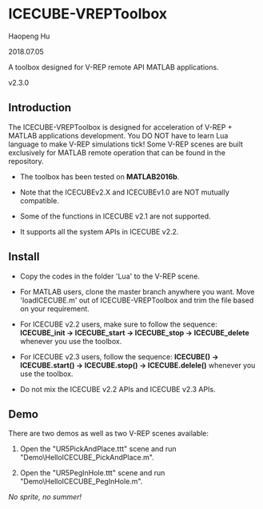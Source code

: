 # ICECUBE-VREPToolbox

Haopeng Hu

2018.07.05

A toolbox designed for V-REP remote API MATLAB applications.

v2.3.0

## Introduction

The ICECUBE-VREPToolbox is designed for acceleration of V-REP + MATLAB applications development. You DO NOT have to learn Lua language to make V-REP simulations tick! Some V-REP scenes are built exclusively for MATLAB remote operation that can be found in the repository.

- The toolbox has been tested on **MATLAB2016b**.

- Note that the ICECUBEv2.X and ICECUBEv1.0 are NOT mutually compatible.

- Some of the functions in ICECUBE v2.1 are not supported.

- It supports all the system APIs in ICECUBE v2.2.

## Install

- Copy the codes in the folder 'Lua' to the V-REP scene.

- For MATLAB users, clone the master branch anywhere you want. Move 'loadICECUBE.m' out of ICECUBE-VREPToolbox and trim the file based on your requirement.

- For ICECUBE v2.2 users, make sure to follow the sequence: **ICECUBE_init -> ICECUBE_start -> ICECUBE_stop -> ICECUBE_delete** whenever you use the toolbox.

- For ICECUBE v2.3 users, follow the sequence: **ICECUBE() -> ICECUBE.start() -> ICECUBE.stop() -> ICECUBE.delele()** whenever you use the toolbox.

- Do not mix the ICECUBE v2.2 APIs and ICECUBE v2.3 APIs.

## Demo

There are two demos as well as two V-REP scenes available:

 1. Open the "UR5PickAndPlace.ttt" scene and run "Demo\HelloICECUBE_PickAndPlace.m".

 2. Open the "UR5PegInHole.ttt" scene and run "Demo\HelloICECUBE_PegInHole.m".

 *No sprite, no summer!*